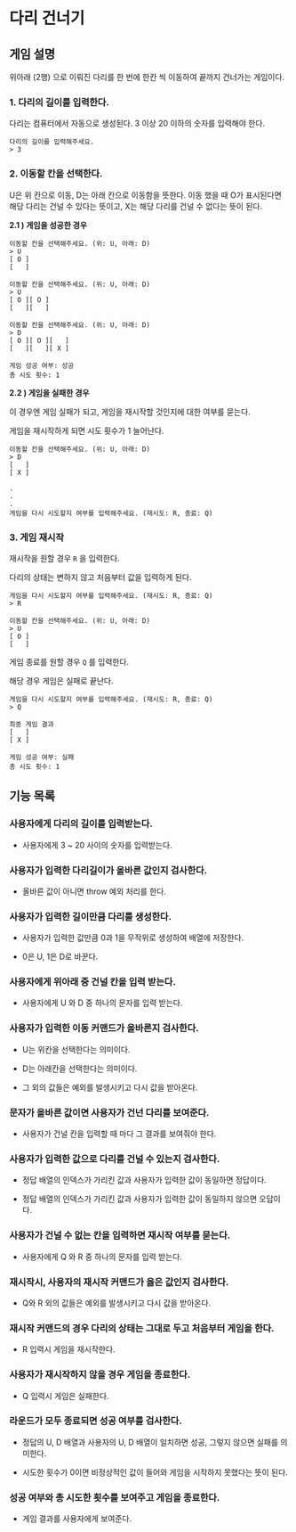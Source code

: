 # 다리 건너기

## 게임 설명

위아래 (2행) 으로 이뤄진 다리를 한 번에 한칸 씩 이동하여 끝까지 건너가는 게임이다.

### 1. 다리의 길이를 입력한다.

다리는 컴퓨터에서 자동으로 생성된다. 3 이상 20 이하의 숫자를 입력해야 한다.

```
다리의 길이를 입력해주세요. 
> 3
```

### 2. 이동할 칸을 선택한다.

U은 위 칸으로 이동, D는 아래 칸으로 이동함을 뜻한다. 이동 했을 때 O가 표시된다면 해당 다리는 건널 수 있다는 뜻이고, X는 해당 다리를 건널 수 없다는 뜻이 된다.

**2.1 ) 게임을 성공한 경우**

```
이동할 칸을 선택해주세요. (위: U, 아래: D)
> U
[ O ]
[   ]

이동할 칸을 선택해주세요. (위: U, 아래: D)
> U
[ O ][ O ]
[   ][   ]

이동할 칸을 선택해주세요. (위: U, 아래: D)
> D
[ O ][ O ][   ]
[   ][   ][ X ]

게임 성공 여부: 성공
총 시도 횟수: 1
```
**2.2 ) 게임을 실패한 경우**

이 경우엔 게임 실패가 되고, 게임을 재시작할 것인지에 대한 여부를 묻는다.

게임을 재시작하게 되면 시도 횟수가 1 늘어난다.

```
이동할 칸을 선택해주세요. (위: U, 아래: D)
> D
[   ]
[ X ]

.
.
.
게임을 다시 시도할지 여부를 입력해주세요. (재시도: R, 종료: Q)
```
### 3. 게임 재시작

재시작을 원할 경우 `R` 을 입력한다.

다리의 상태는 변하지 않고 처음부터 값을 입력하게 된다.

```
게임을 다시 시도할지 여부를 입력해주세요. (재시도: R, 종료: Q)
> R

이동할 칸을 선택해주세요. (위: U, 아래: D)
> U
[ O ]
[   ]

```

게임 종료를 원할 경우 `Q` 를 입력한다.

해당 경우 게임은 실패로 끝난다.

```
게임을 다시 시도할지 여부를 입력해주세요. (재시도: R, 종료: Q)
> Q

최종 게임 결과
[   ]
[ X ]

게임 성공 여부: 실패
총 시도 횟수: 1

```
    
## 기능 목록

### 사용자에게 다리의 길이를 입력받는다.

- 사용자에게 3 ~ 20 사이의 숫자를 입력받는다.

### 사용자가 입력한 다리길이가 올바른 값인지 검사한다.

- 올바른 값이 아니면 throw 예외 처리를 한다.

### 사용자가 입력한 길이만큼 다리를 생성한다.

- 사용자가 입력한 값만큼 0과 1을 무작위로 생성하여 배열에 저장한다.

- 0은 U, 1은 D로 바꾼다.

### 사용자에게 위아래 중 건널 칸을 입력 받는다.

- 사용자에게 U 와 D 중 하나의 문자를 입력 받는다.

### 사용자가 입력한 이동 커맨드가 올바른지 검사한다.

- U는 위칸을 선택한다는 의미이다.

- D는 아래칸을 선택한다는 의미이다.

- 그 외의 값들은 예외를 발생시키고 다시 값을 받아온다.

### 문자가 올바른 값이면 사용자가 건넌 다리를 보여준다.

- 사용자가 건널 칸을 입력할 때 마다 그 결과를 보여줘야 한다.

### 사용자가 입력한 값으로 다리를 건널 수 있는지 검사한다.

- 정답 배열의 인덱스가 가리킨 값과 사용자가 입력한 값이 동일하면 정답이다.

- 정답 배열의 인덱스가 가리킨 값과 사용자가 입력한 값이 동일하지 않으면 오답이다. 

### 사용자가 건널 수 없는 칸을 입력하면 재시작 여부를 묻는다.

- 사용자에게 Q 와 R 중 하나의 문자를 입력 받는다.

### 재시작시, 사용자의 재시작 커맨드가 옳은 값인지 검사한다.

- Q와 R 외의 값들은 예외를 발생시키고 다시 값을 받아온다.

### 재시작 커맨드의 경우 다리의 상태는 그대로 두고 처음부터 게임을 한다.

- R 입력시 게임을 재시작한다.

### 사용자가 재시작하지 않을 경우 게임을 종료한다.

- Q 입력시 게임은 실패한다.

### 라운드가 모두 종료되면 성공 여부를 검사한다.

- 정답의 U, D 배열과 사용자의 U, D 배열이 일치하면 성공, 그렇지 않으면 실패를 의미한다.

- 시도한 횟수가 0이면 비정상적인 값이 들어와 게임을 시작하지 못했다는 뜻이 된다.

### 성공 여부와 총 시도한 횟수를 보여주고 게임을 종료한다.

- 게임 결과를 사용자에게 보여준다.

